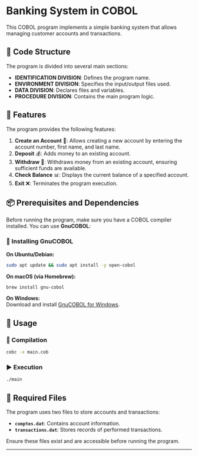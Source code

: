 # Banking System in COBOL

This COBOL program implements a simple banking system that allows managing customer accounts and transactions.

## 📂 Code Structure

The program is divided into several main sections:

- **IDENTIFICATION DIVISION**: Defines the program name.
- **ENVIRONMENT DIVISION**: Specifies the input/output files used.
- **DATA DIVISION**: Declares files and variables.
- **PROCEDURE DIVISION**: Contains the main program logic.

## 🚀 Features

The program provides the following features:

1. **Create an Account** 🏦: Allows creating a new account by entering the account number, first name, and last name.
2. **Deposit** 💰: Adds money to an existing account.
3. **Withdraw** 🏧: Withdraws money from an existing account, ensuring sufficient funds are available.
4. **Check Balance** 📊: Displays the current balance of a specified account.
5. **Exit** ❌: Terminates the program execution.

## 📦 Prerequisites and Dependencies

Before running the program, make sure you have a COBOL compiler installed. You can use **GnuCOBOL**:

### 🔧 Installing GnuCOBOL

**On Ubuntu/Debian:**
```bash
sudo apt update && sudo apt install -y open-cobol
```

**On macOS (via Homebrew):**
```bash
brew install gnu-cobol
```

**On Windows:**  
Download and install [GnuCOBOL for Windows](https://sourceforge.net/projects/gnucobol/).

## 🔄 Usage

### 📌 Compilation

```bash
cobc -x main.cob
```

### ▶️ Execution

```bash
./main
```

## 📂 Required Files

The program uses two files to store accounts and transactions:

- **`comptes.dat`**: Contains account information.
- **`transactions.dat`**: Stores records of performed transactions.

Ensure these files exist and are accessible before running the program.

---
